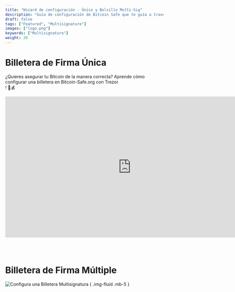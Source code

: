 ```yaml
---
title: "Wizard de configuración - Único y Bolsillo Multi-Sig"
description: "Guía de configuración de Bitcoin Safe que te guía a través de los pasos para crear un bolso seguro de bitcoin"
draft: false
tags: ["Featured", "Multisignature"]
images: ["logo.png"]
keywords: ["Multisignature"]
weight: 20
---
```



# Billetera de Firma Única

¿Quieres asegurar tu Bitcoin de la manera correcta? Aprende cómo configurar una billetera en Bitcoin-Safe.org con Trezor  
! 🔐💰

<iframe width="800" height="450" src="https://www.youtube-nocookie.com/embed/m0g6ytYTy0w?si=0YPYyfdtIptF6bLy" title="Reproductor de video de YouTube" frameborder="0" allow="accelerometer; autoplay; clipboard-write; encrypted-media; gyroscope; picture-in-picture; web-share" referrerpolicy="strict-origin-when-cross-origin" allowfullscreen></iframe>

<br><br>

# Billetera de Firma Múltiple

![Configura una Billetera Multisignatura](https://raw.githubusercontent.com/andreasgriffin/bitcoin-safe/refs/heads/main/docs/multisig-setup.gif)
{ .img-fluid .mb-5 }